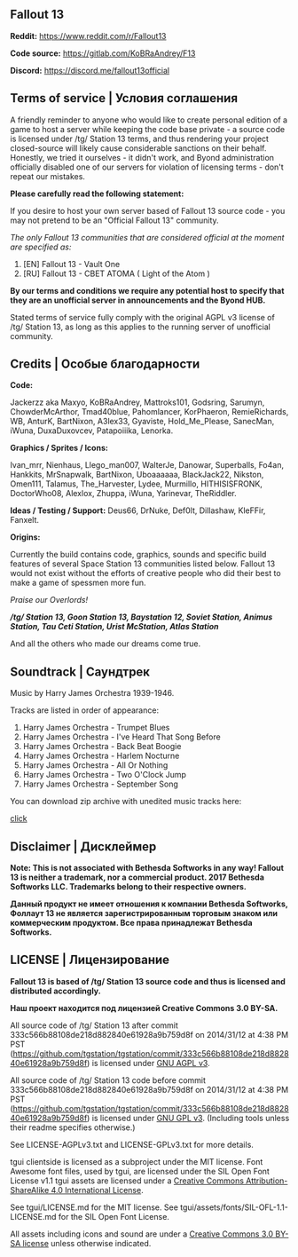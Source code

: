 ## Fallout 13

**Reddit:** https://www.reddit.com/r/Fallout13

**Code source:** https://gitlab.com/KoBRaAndrey/F13

**Discord:**  https://discord.me/fallout13official

## Terms of service | Условия соглашения

A friendly reminder to anyone who would like to create personal edition of a game to host a server while keeping the code base private - a source code is licensed under /tg/ Station 13 terms, and thus rendering your project closed-source will likely cause considerable sanctions on their behalf. Honestly, we tried it ourselves - it didn't work, and Byond administration officially disabled one of our servers for violation of licensing terms - don't repeat our mistakes.

**Please carefully read the following statement:**

If you desire to host your own server based of Fallout 13 source code - you may not pretend to be an "Official Fallout 13" community.

*The only Fallout 13 communities that are considered official at the moment are specified as:*

1. [EN] Fallout 13 - Vault One
2. [RU] Fallout 13 - CBET ATOMA ( Light of the Atom )

**By our terms and conditions we require any potential host to specify that they are an unofficial server in announcements and the Byond HUB.**

Stated terms of service fully comply with the original AGPL v3 license of /tg/ Station 13, as long as this applies to the running server of unofficial community.

## Credits | Особые благодарности

**Code:**

Jackerzz aka Maxyo, KoBRaAndrey, Mattroks101, Godsring, Sarumyn, ChowderMcArthor, Tmad40blue, Pahomlancer, KorPhaeron, RemieRichards, WB, AnturK, BartNixon, A3lex33, Gyaviste, Hold_Me_Please, SanecMan, iWuna, DuxaDuxovcev, Patapoiiika, Lenorka.

**Graphics / Sprites / Icons:**

Ivan_mrr, Nienhaus, Llego_man007, WalterJe, Danowar, Superballs, Fo4an, Hankkits, MrSnapwalk, BartNixon, Uboaaaaaa, BlackJack22, Nikston, Omen111, Talamus, The_Harvester, Lydee, Murmillo, HITHISISFRONK, DoctorWho08, Alexlox, Zhuppa, iWuna, Yarinevar, TheRiddler.

**Ideas / Testing / Support:**
Deus66, DrNuke, Def0lt, Dillashaw, KleFFir, Fanxelt.

**Origins:**

Currently the build contains code, graphics, sounds and specific build features of several Space Station 13 communities listed below.
Fallout 13 would not exist without the efforts of creative people who did their best to make a game of spessmen more fun.

_Praise our Overlords!_

**_/tg/ Station 13, Goon Station 13, Baystation 12, Soviet Station, Animus Station, Tau Ceti Station, Urist McStation, Atlas Station_**

And all the others who made our dreams come true.

## Soundtrack | Саундтрек

Music by Harry James Orchestra 1939-1946.

Tracks are listed in order of appearance:

1. Harry James Orchestra - Trumpet Blues
2. Harry James Orchestra - I've Heard That Song Before
3. Harry James Orchestra - Back Beat Boogie
4. Harry James Orchestra - Harlem Nocturne
5. Harry James Orchestra - All Or Nothing
6. Harry James Orchestra - Two O'Clock Jump
7. Harry James Orchestra - September Song

You can download zip archive with unedited music tracks here:

[click](http://www.mediafire.com/download/fdlmc67zwwyw26d/Fallout13OST.zip)

## Disclaimer | Дисклеймер

**Note: This is not associated with Bethesda Softworks in any way! Fallout 13 is neither a trademark, nor a commercial product.
2017 Bethesda Softworks LLC. Trademarks belong to their respective owners.**

**Данный продукт не имеет отношения к компании Bethesda Softworks, Фоллаут 13 не является зарегистрированным торговым знаком или коммерческим продуктом. Все права принадлежат Bethesda Softworks.**

## LICENSE | Лицензирование

**Fallout 13 is based of /tg/ Station 13 source code and thus is licensed and distributed accordingly.**

**Наш проект находится под лицензией Creative Commons 3.0 BY-SA.**

All source code of /tg/ Station 13 after commit 333c566b88108de218d882840e61928a9b759d8f on 2014/31/12 at 4:38 PM PST (https://github.com/tgstation/tgstation/commit/333c566b88108de218d882840e61928a9b759d8f) is licensed under [GNU AGPL v3](http://www.gnu.org/licenses/agpl-3.0.html).

All source code of /tg/ Station 13 code before commit 333c566b88108de218d882840e61928a9b759d8f on 2014/31/12 at 4:38 PM PST (https://github.com/tgstation/tgstation/commit/333c566b88108de218d882840e61928a9b759d8f) is licensed under [GNU GPL v3](https://www.gnu.org/licenses/gpl-3.0.html).
(Including tools unless their readme specifies otherwise.)

See LICENSE-AGPLv3.txt and LICENSE-GPLv3.txt for more details.

tgui clientside is licensed as a subproject under the MIT license.
Font Awesome font files, used by tgui, are licensed under the SIL Open Font License v1.1
tgui assets are licensed under a [Creative Commons Attribution-ShareAlike 4.0 International License](http://creativecommons.org/licenses/by-sa/4.0/).

See tgui/LICENSE.md for the MIT license.
See tgui/assets/fonts/SIL-OFL-1.1-LICENSE.md for the SIL Open Font License.

All assets including icons and sound are under a [Creative Commons 3.0 BY-SA license](http://creativecommons.org/licenses/by-sa/3.0/) unless otherwise indicated.
